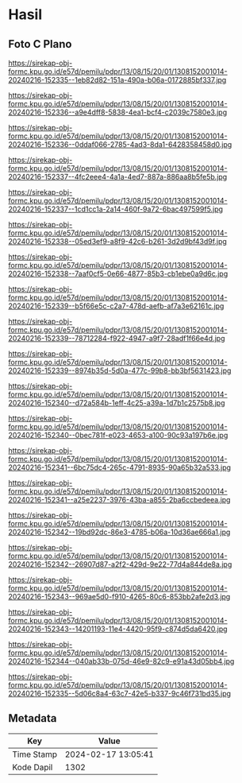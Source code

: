 # Hasil

## Foto C Plano

https://sirekap-obj-formc.kpu.go.id/e57d/pemilu/pdpr/13/08/15/20/01/1308152001014-20240216-152335--1eb82d82-151a-490a-b06a-0172885bf337.jpg

https://sirekap-obj-formc.kpu.go.id/e57d/pemilu/pdpr/13/08/15/20/01/1308152001014-20240216-152336--a9e4dff8-5838-4ea1-bcf4-c2039c7580e3.jpg

https://sirekap-obj-formc.kpu.go.id/e57d/pemilu/pdpr/13/08/15/20/01/1308152001014-20240216-152336--0ddaf066-2785-4ad3-8da1-6428358458d0.jpg

https://sirekap-obj-formc.kpu.go.id/e57d/pemilu/pdpr/13/08/15/20/01/1308152001014-20240216-152337--4fc2eee4-4a1a-4ed7-887a-886aa8b5fe5b.jpg

https://sirekap-obj-formc.kpu.go.id/e57d/pemilu/pdpr/13/08/15/20/01/1308152001014-20240216-152337--1cd1cc1a-2a14-460f-9a72-6bac497599f5.jpg

https://sirekap-obj-formc.kpu.go.id/e57d/pemilu/pdpr/13/08/15/20/01/1308152001014-20240216-152338--05ed3ef9-a8f9-42c6-b261-3d2d9bf43d9f.jpg

https://sirekap-obj-formc.kpu.go.id/e57d/pemilu/pdpr/13/08/15/20/01/1308152001014-20240216-152338--7aaf0cf5-0e66-4877-85b3-cb1ebe0a9d6c.jpg

https://sirekap-obj-formc.kpu.go.id/e57d/pemilu/pdpr/13/08/15/20/01/1308152001014-20240216-152339--b5f66e5c-c2a7-478d-aefb-af7a3e62161c.jpg

https://sirekap-obj-formc.kpu.go.id/e57d/pemilu/pdpr/13/08/15/20/01/1308152001014-20240216-152339--78712284-f922-4947-a9f7-28adf1f66e4d.jpg

https://sirekap-obj-formc.kpu.go.id/e57d/pemilu/pdpr/13/08/15/20/01/1308152001014-20240216-152339--8974b35d-5d0a-477c-99b8-bb3bf5631423.jpg

https://sirekap-obj-formc.kpu.go.id/e57d/pemilu/pdpr/13/08/15/20/01/1308152001014-20240216-152340--d72a584b-1eff-4c25-a39a-1d7b1c2575b8.jpg

https://sirekap-obj-formc.kpu.go.id/e57d/pemilu/pdpr/13/08/15/20/01/1308152001014-20240216-152340--0bec781f-e023-4653-a100-90c93a197b6e.jpg

https://sirekap-obj-formc.kpu.go.id/e57d/pemilu/pdpr/13/08/15/20/01/1308152001014-20240216-152341--6bc75dc4-265c-4791-8935-90a65b32a533.jpg

https://sirekap-obj-formc.kpu.go.id/e57d/pemilu/pdpr/13/08/15/20/01/1308152001014-20240216-152341--a25e2237-3976-43ba-a855-2ba6ccbedeea.jpg

https://sirekap-obj-formc.kpu.go.id/e57d/pemilu/pdpr/13/08/15/20/01/1308152001014-20240216-152342--19bd92dc-86e3-4785-b06a-10d36ae666a1.jpg

https://sirekap-obj-formc.kpu.go.id/e57d/pemilu/pdpr/13/08/15/20/01/1308152001014-20240216-152342--26907d87-a2f2-429d-9e22-77d4a844de8a.jpg

https://sirekap-obj-formc.kpu.go.id/e57d/pemilu/pdpr/13/08/15/20/01/1308152001014-20240216-152343--969ae5d0-f910-4265-80c6-853bb2afe2d3.jpg

https://sirekap-obj-formc.kpu.go.id/e57d/pemilu/pdpr/13/08/15/20/01/1308152001014-20240216-152343--14201193-11e4-4420-95f9-c874d5da6420.jpg

https://sirekap-obj-formc.kpu.go.id/e57d/pemilu/pdpr/13/08/15/20/01/1308152001014-20240216-152344--040ab33b-075d-46e9-82c9-e91a43d05bb4.jpg

https://sirekap-obj-formc.kpu.go.id/e57d/pemilu/pdpr/13/08/15/20/01/1308152001014-20240216-152335--5d06c8a4-63c7-42e5-b337-9c46f731bd35.jpg


## Metadata

| Key        | Value               |
| ---------- | ------------------- |
| Time Stamp | 2024-02-17 13:05:41 |
| Kode Dapil | 1302                |



